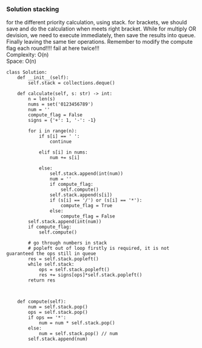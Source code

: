 ### Solution stacking
for the different priority calculation, using stack. for brackets, we should save and do the calculation when meets right bracket. While for multiply OR devision, we need to execute immediately, then save the results into queue. Finally leaving the same tier operations.  Remember to modify the compute flag each round!!!! fail at here twice!!!<br />
Complexity: O(n) <br />
Space: O(n)
```
class Solution:
    def __init__(self):
        self.stack = collections.deque()
    
    def calculate(self, s: str) -> int:
        n = len(s)
        nums = set('0123456789')
        num = ''
        compute_flag = False
        signs = {'+': 1, '-': -1}
        
        for i in range(n):
            if s[i] == ' ':
                continue
                
            elif s[i] in nums:
                num += s[i]
            
            else:
                self.stack.append(int(num))
                num = ''
                if compute_flag:
                    self.compute()
                self.stack.append(s[i])
                if (s[i] == '/') or (s[i] == '*'):
                    compute_flag = True
                else:
                    compute_flag = False
        self.stack.append(int(num))
        if compute_flag:
            self.compute()
            
        # go through numbers in stack
        # popleft out of loop firstly is required, it is not guaranteed the ops still in queue
        res = self.stack.popleft()
        while self.stack:
            ops = self.stack.popleft()
            res += signs[ops]*self.stack.popleft()
        return res
                    
                    
                    
    def compute(self):
        num = self.stack.pop()
        ops = self.stack.pop()
        if ops == '*':
            num = num * self.stack.pop()
        else:
            num = self.stack.pop() // num
        self.stack.append(num)
``` 